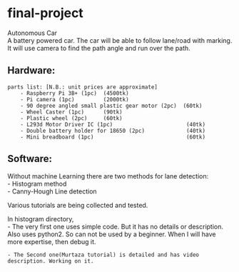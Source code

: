 # final-project
Autonomous Car  
A battery powered car. The car will be able to follow lane/road with marking. It will use camera to find the path angle and run over the path.

## Hardware: 
    parts list: [N.B.: unit prices are approximate]
        - Raspberry Pi 3B+ (1pc)  (4500tk)  
        - Pi camera (1pc)         (2000tk)
        - 90 degree angled small plastic gear motor (2pc)  (60tk)
        - Wheel Caster (1pc)      (90tk)
        - Plastic wheel (2pc)     (60tk)
        - L293d Motor Driver IC (1pc)                       (40tk)
        - Double battery holder for 18650 (2pc)             (40tk)
        - Mini breadboard (1pc)                             (60tk)
        

## Software:
Without machine Learning there are two methods for lane detection:  
    - Histogram method  
    - Canny-Hough Line detection
    
Various tutorials are being collected and tested.

In histogram directory,  
    - The very first one uses simple code. But it has no details or description. Also uses python2. So can not be used by a beginner. When I will have more expertise, then debug it.
    
    - The Second one(Murtaza tutorial) is detailed and has video description. Working on it.
    
    
    